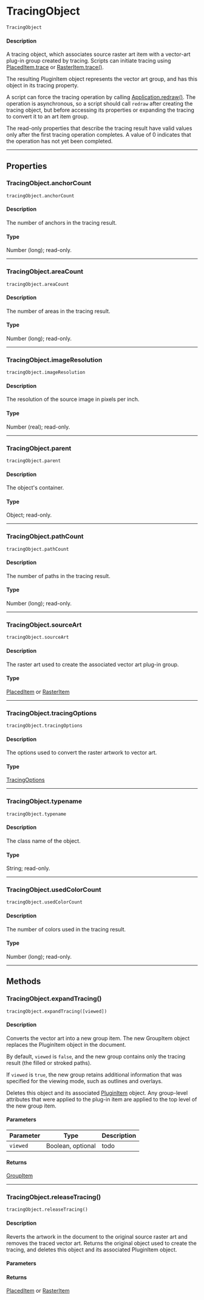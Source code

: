 # TracingObject

`TracingObject`

#### Description

A tracing object, which associates source raster art item with a vector-art plug-in group created by tracing. Scripts can initiate tracing using [PlacedItem.trace](PlacedItem.md#jsobjref-placeditem-trace) or [RasterItem.trace()](RasterItem.md#jsobjref-rasteritem-trace).

The resulting PluginItem object represents the vector art group, and has this object in its tracing property.

A script can force the tracing operation by calling [Application.redraw()](Application.md#applicationredraw). The operation is asynchronous, so a script should call `redraw` after creating the tracing object, but before accessing its properties or expanding the tracing to convert it to an art item group.

The read-only properties that describe the tracing result have valid values only after the first tracing operation completes. A value of 0 indicates that the operation has not yet been completed.

---

## Properties

### TracingObject.anchorCount

`tracingObject.anchorCount`

#### Description

The number of anchors in the tracing result.

#### Type

Number (long); read-only.

---

### TracingObject.areaCount

`tracingObject.areaCount`

#### Description

The number of areas in the tracing result.

#### Type

Number (long); read-only.

---

### TracingObject.imageResolution

`tracingObject.imageResolution`

#### Description

The resolution of the source image in pixels per inch.

#### Type

Number (real); read-only.

---

### TracingObject.parent

`tracingObject.parent`

#### Description

The object's container.

#### Type

Object; read-only.

---

### TracingObject.pathCount

`tracingObject.pathCount`

#### Description

The number of paths in the tracing result.

#### Type

Number (long); read-only.

---

### TracingObject.sourceArt

`tracingObject.sourceArt`

#### Description

The raster art used to create the associated vector art plug-in group.

#### Type

[PlacedItem](./PlacedItem.md) or [RasterItem](./RasterItem.md)

---

### TracingObject.tracingOptions

`tracingObject.tracingOptions`

#### Description

The options used to convert the raster artwork to vector art.

#### Type

[TracingOptions](./TracingOptions.md)

---

### TracingObject.typename

`tracingObject.typename`

#### Description

The class name of the object.

#### Type

String; read-only.

---

### TracingObject.usedColorCount

`tracingObject.usedColorCount`

#### Description

The number of colors used in the tracing result.

#### Type

Number (long); read-only.

---

## Methods

### TracingObject.expandTracing()

`tracingObject.expandTracing([viewed])`

#### Description

Converts the vector art into a new group item. The new GroupItem object replaces the PluginItem object in the document.

By default, `viewed` is `false`, and the new group contains only the tracing result (the filled or stroked paths).

If `viewed` is `true`, the new group retains additional information that was specified for the viewing mode, such as outlines and overlays.

Deletes this object and its associated [PluginItem](./PluginItem.md) object. Any group-level attributes that were applied to the plug-in item are applied to the top level of the new group item.

#### Parameters

| Parameter |       Type        | Description |
| --------- | ----------------- | ----------- |
| `viewed`  | Boolean, optional | todo        |

#### Returns

[GroupItem](./GroupItem.md)

---

### TracingObject.releaseTracing()

`tracingObject.releaseTracing()`

#### Description

Reverts the artwork in the document to the original source raster art and removes the traced vector art. Returns the original object used to create the tracing, and deletes this object and its associated PluginItem object.

#### Parameters

#### Returns

[PlacedItem](./PlacedItem.md) or [RasterItem](./RasterItem.md)
